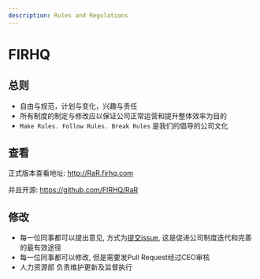 ```yaml
---
description: Rules and Regulations
---
```


# FIRHQ

## 总则

* 自由与规范，计划与变化，兴趣与责任
* 所有制度的制定与修改应以保证公司正常运营和提升整体效率为目的
* `Make Rules. Follow Rules. Break Rules` 是我们的倡导的公司文化



## 查看

正式版本查看地址: http://RaR.firhq.com

并且开源:  https://github.com/FIRHQ/RaR

## 修改

* 每一位同事都可以提出意见, 方式为[提交issue](https://github.com/FIRHQ/RaR/issues/new), 这是促进公司制度迭代和完善的最有效途径
* 每一位同事都可以修改, 但是需要发Pull Request经过CEO审核
* 人力资源部 负责维护更新及监督执行
